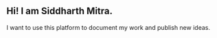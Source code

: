 ## Hi! I am Siddharth Mitra. 
I want to use this platform to document my work and publish new ideas.


